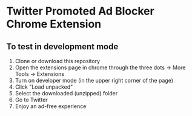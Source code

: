 # Twitter Promoted Ad Blocker Chrome Extension

## To test in development mode

1. Clone or download this repository
1. Open the extensions page in chrome through the three dots -> More Tools -> Extensions
1. Turn on developer mode (in the upper right corner of the page)
1. Click "Load unpacked"
1. Select the downloaded (unzipped) folder
1. Go to Twitter
1. Enjoy an ad-free experience
